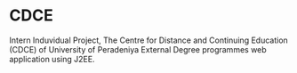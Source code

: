 # CDCE
Intern Induvidual Project, The Centre for Distance and Continuing Education (CDCE) of University of Peradeniya External Degree programmes web application using J2EE.
